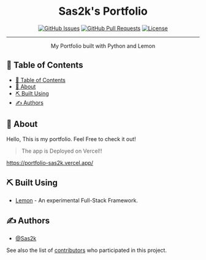 <h1 align="center">Sas2k's Portfolio</h3>

<div align="center">

[![GitHub Issues](https://img.shields.io/github/issues/sas2k/portfolio.svg)](https://github.com/sas2k/portfolio/issues)
[![GitHub Pull Requests](https://img.shields.io/github/issues-pr/sas2k/portfolio.svg)](https://github.com/Sas2k/portfolio/pulls)
[![License](https://img.shields.io/badge/license-MIT-blue.svg)](/LICENSE)

</div>

---

<p align="center"> My Portfolio built with Python and Lemon
    <br> 
</p>

## 📝 Table of Contents

- [📝 Table of Contents](#-table-of-contents)
- [📕 About ](#-about-)
- [⛏️ Built Using ](#️-built-using-)
- [✍️ Authors ](#️-authors-)

## 📕 About <a name = "about"></a>

Hello, This is my portfolio. Feel Free to check it out!

>The app is Deployed on Vercel!!

https://portfolio-sas2k.vercel.app/


## ⛏️ Built Using <a name = "built_using"></a>

- [Lemon](https://github.com/Sas2k/Lemon) - An experimental Full-Stack Framework.

## ✍️ Authors <a name = "authors"></a>

- [@Sas2k](https://github.com/Sas2k)

See also the list of [contributors](https://github.com/kylelobo/The-Documentation-Compendium/contributors) who participated in this project.
